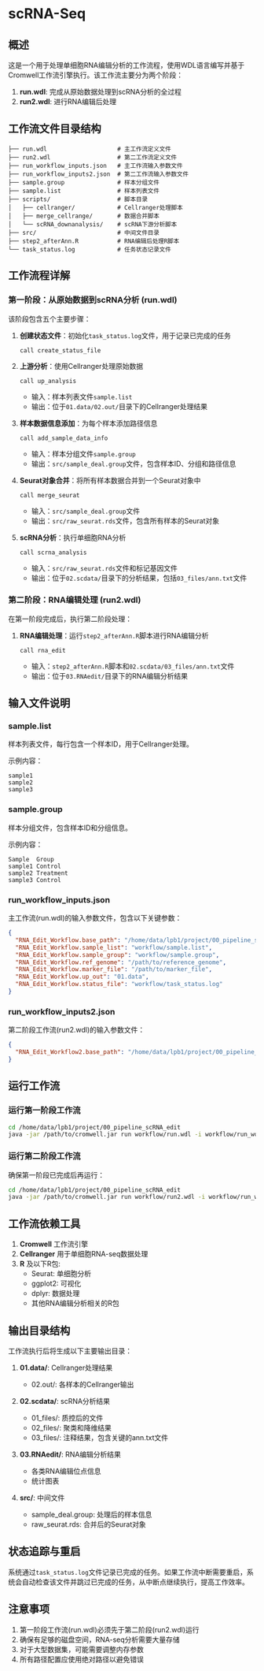 # scRNA-Seq

## 概述

这是一个用于处理单细胞RNA编辑分析的工作流程，使用WDL语言编写并基于Cromwell工作流引擎执行。该工作流主要分为两个阶段：
1. **run.wdl**: 完成从原始数据处理到scRNA分析的全过程
2. **run2.wdl**: 进行RNA编辑后处理

## 工作流文件目录结构

```
├── run.wdl                    # 主工作流定义文件
├── run2.wdl                   # 第二工作流定义文件
├── run_workflow_inputs.json   # 主工作流输入参数文件
├── run_workflow_inputs2.json  # 第二工作流输入参数文件
├── sample.group               # 样本分组文件
├── sample.list                # 样本列表文件
├── scripts/                   # 脚本目录
│   ├── cellranger/            # Cellranger处理脚本
│   ├── merge_cellrange/       # 数据合并脚本
│   └── scRNA_downanalysis/    # scRNA下游分析脚本
├── src/                       # 中间文件目录
├── step2_afterAnn.R           # RNA编辑后处理R脚本
└── task_status.log            # 任务状态记录文件
```

## 工作流程详解

### 第一阶段：从原始数据到scRNA分析 (run.wdl)

该阶段包含五个主要步骤：

1. **创建状态文件**：初始化`task_status.log`文件，用于记录已完成的任务
   ```
   call create_status_file
   ```

2. **上游分析**：使用Cellranger处理原始数据
   ```
   call up_analysis
   ```
   - 输入：样本列表文件`sample.list`
   - 输出：位于`01.data/02.out/`目录下的Cellranger处理结果

3. **样本数据信息添加**：为每个样本添加路径信息
   ```
   call add_sample_data_info
   ```
   - 输入：样本分组文件`sample.group`
   - 输出：`src/sample_deal.group`文件，包含样本ID、分组和路径信息

4. **Seurat对象合并**：将所有样本数据合并到一个Seurat对象中
   ```
   call merge_seurat
   ```
   - 输入：`src/sample_deal.group`文件
   - 输出：`src/raw_seurat.rds`文件，包含所有样本的Seurat对象

5. **scRNA分析**：执行单细胞RNA分析
   ```
   call scrna_analysis
   ```
   - 输入：`src/raw_seurat.rds`文件和标记基因文件
   - 输出：位于`02.scdata/`目录下的分析结果，包括`03_files/ann.txt`文件

### 第二阶段：RNA编辑处理 (run2.wdl)

在第一阶段完成后，执行第二阶段处理：

1. **RNA编辑处理**：运行`step2_afterAnn.R`脚本进行RNA编辑分析
   ```
   call rna_edit
   ```
   - 输入：`step2_afterAnn.R`脚本和`02.scdata/03_files/ann.txt`文件
   - 输出：位于`03.RNAedit/`目录下的RNA编辑分析结果

## 输入文件说明

### sample.list
样本列表文件，每行包含一个样本ID，用于Cellranger处理。

示例内容：
```
sample1
sample2
sample3
```

### sample.group
样本分组文件，包含样本ID和分组信息。

示例内容：
```
Sample  Group
sample1 Control
sample2 Treatment
sample3 Control
```

### run_workflow_inputs.json
主工作流(run.wdl)的输入参数文件，包含以下关键参数：

```json
{
  "RNA_Edit_Workflow.base_path": "/home/data/lpb1/project/00_pipeline_scRNA_edit",
  "RNA_Edit_Workflow.sample_list": "workflow/sample.list",
  "RNA_Edit_Workflow.sample_group": "workflow/sample.group",
  "RNA_Edit_Workflow.ref_genome": "/path/to/reference_genome",
  "RNA_Edit_Workflow.marker_file": "/path/to/marker_file",
  "RNA_Edit_Workflow.up_out": "01.data",
  "RNA_Edit_Workflow.status_file": "workflow/task_status.log"
}
```

### run_workflow_inputs2.json
第二阶段工作流(run2.wdl)的输入参数文件：

```json
{
  "RNA_Edit_Workflow2.base_path": "/home/data/lpb1/project/00_pipeline_scRNA_edit"
}
```

## 运行工作流

### 运行第一阶段工作流

```bash
cd /home/data/lpb1/project/00_pipeline_scRNA_edit
java -jar /path/to/cromwell.jar run workflow/run.wdl -i workflow/run_workflow_inputs.json
```

### 运行第二阶段工作流

确保第一阶段已完成后再运行：

```bash
cd /home/data/lpb1/project/00_pipeline_scRNA_edit
java -jar /path/to/cromwell.jar run workflow/run2.wdl -i workflow/run_workflow_inputs2.json
```

## 工作流依赖工具

1. **Cromwell** 工作流引擎
2. **Cellranger** 用于单细胞RNA-seq数据处理
3. **R** 及以下R包:
   - Seurat: 单细胞分析
   - ggplot2: 可视化
   - dplyr: 数据处理
   - 其他RNA编辑分析相关的R包

## 输出目录结构

工作流执行后将生成以下主要输出目录：

1. **01.data/**: Cellranger处理结果
   - 02.out/: 各样本的Cellranger输出
   
2. **02.scdata/**: scRNA分析结果
   - 01_files/: 质控后的文件
   - 02_files/: 聚类和降维结果 
   - 03_files/: 注释结果，包含关键的ann.txt文件
   
3. **03.RNAedit/**: RNA编辑分析结果
   - 各类RNA编辑位点信息
   - 统计图表
   
4. **src/**: 中间文件
   - sample_deal.group: 处理后的样本信息
   - raw_seurat.rds: 合并后的Seurat对象

## 状态追踪与重启

系统通过`task_status.log`文件记录已完成的任务。如果工作流中断需要重启，系统会自动检查该文件并跳过已完成的任务，从中断点继续执行，提高工作效率。

## 注意事项

1. 第一阶段工作流(run.wdl)必须先于第二阶段(run2.wdl)运行
2. 确保有足够的磁盘空间，RNA-seq分析需要大量存储
3. 对于大型数据集，可能需要调整内存参数
4. 所有路径配置应使用绝对路径以避免错误
